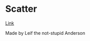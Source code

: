 # Scatter
 
[Link](https://leifthebetteranderson.github.io/Scatter/main.html)

Made by Leif the not-stupid Anderson
